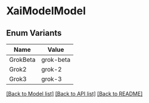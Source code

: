 # XaiModelModel

## Enum Variants

| Name | Value |
|---- | -----|
| GrokBeta | grok-beta |
| Grok2 | grok-2 |
| Grok3 | grok-3 |


[[Back to Model list]](../README.md#documentation-for-models) [[Back to API list]](../README.md#documentation-for-api-endpoints) [[Back to README]](../README.md)


